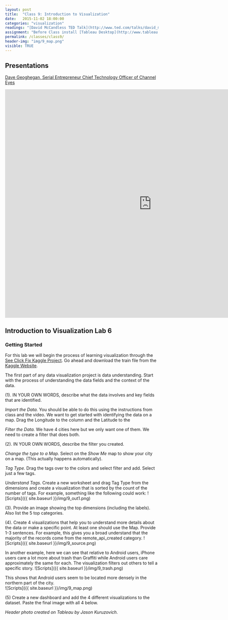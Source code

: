 ```yaml
---
layout: post
title:  "Class 9: Introduction to Visualization"
date:   2015-11-02 18:00:00
categories: "visualization"
readings: "[David McCandless TED Talk](http://www.ted.com/talks/david_mccandless_the_beauty_of_data_visualization?language=en); [Introduction to Tableau](http://www.tableau.com/learn/tutorials/on-demand/getting-started?signin=121f83d099689c4afb5b35f8d7906e0d)"
assignment: "Before Class install [Tableau Desktop](http://www.tableau.com/tft/activation)"
permalink: /classes/class9/
header-img: "img/9_map.png"
visible: TRUE
---
```


## Presentations
[Dave Geoghegan, Serial Entrepreneur 
Chief Technology Officer of Channel Eyes](https://github.com/RPI-Analytics/MGMT6963-2015/raw/gh-pages/assets/presentations/DataSciencePresentation.pptx)

<iframe src="https://docs.google.com/presentation/d/1qHAXXFF_psMG0P-Cp9_fDPR5OPZFu-pLq4HzqWJy4kM/embed?start=false&loop=false&delayms=60000" frameborder="0" width="960" height="749" allowfullscreen="true" mozallowfullscreen="true" webkitallowfullscreen="true"></iframe>

## Introduction to Visualization Lab 6

### Getting Started
For this lab we will begin the process of learning visualization through the [See Click Fix Kaggle Project](https://www.kaggle.com/c/see-click-predict-fix).  Go ahead and download the train file from the [Kaggle Website](https://www.kaggle.com/c/see-click-predict-fix/data).

The first part of any data visualization project is data understanding. Start with the process of understanding the data fields and the context of the data.  

(1). IN YOUR OWN WORDS, describe what the data involves and key fields that are identified. 

*Import the Data.*  You should be able to do this using the instructions from class and the video.
We want to get started with identifying the data on a map.  Drag the Longitude to the column and the Latitude to the 

*Filter the Data.*  We have 4 cities here but we only want one of them.  We need to create a filter that does both.  

(2). IN YOUR OWN WORDS, describe the filter you created. 

*Change the type to a Map.*  Select on the *Show Me* map to show your city on a map.  (This actually happens automatically).

*Tag Type.* Drag the tags over to the colors and select filter and add.  Select just a few tags.  

*Understand Tags*.  Create a new worksheet and drag Tag Type from the dimensions and create a visualization that is sorted by the count of the number of tags.  For example, something like the following could work: 
![Scripts]({{ site.baseurl }}/img/9_out1.png)

(3). Provide an image showing the top dimensions (including the labels).  Also list the 5 top categories.

(4).  Create 4 visualizations that help you to understand more details about the data or make a specific point.  At least one should use the Map.  Provide 1-3 sentences.  For example, this gives you a broad understand that the majority of the records come from the remote_api_created category. 
![Scripts]({{ site.baseurl }}/img/9_source.png)

In another example, here we can see that relative to Android users, iPhone users care a lot more about trash than Graffiti while Android users care approximately the same for each.  The visualization filters out others to tell a specific story.
![Scripts]({{ site.baseurl }}/img/9_trash.png)

This shows that Android users seem to be located more densely in the northern part of the city.  
![Scripts]({{ site.baseurl }}/img/9_map.png)

(5) Create a new dashboard and add the 4 different visualizations to the dataset.  Paste the final image with all 4 below.  

*Header photo created on Tableau by Jason Kuruzovich.*

